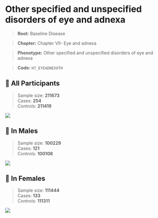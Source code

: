 # Other specified and unspecified disorders of eye and adnexa

> **Root:** Baseline Disease  

> **Chapter:** Chapter VII- Eye and adnexa  

> **Phenotype:** Other specified and unspecified disorders of eye and adnexa  

> **Code:** `H7_EYEADNEXOTH`

## 🧪 All Participants  
> Sample size: **211673**  
> Cases: **254**  
> Controls: **211419**
<img src="/Disease/Figures/ALL/Incidence/H7_EYEADNEXOTH.png"/>
<CsvTable src="/Disease_Data/ALL/Incidence/COX_H7_EYEADNEXOTH.csv" label="🔍 View full results" />

## 👨 In Males  
> Sample size: **100229**  
> Cases: **121**  
> Controls: **100108**
<img src="/Disease/Figures/Male/Incidence/H7_EYEADNEXOTH.png"/>
<CsvTable src="/Disease_Data/Male/Incidence/COX_H7_EYEADNEXOTH.csv" label="🔍 View full results" />

## 👩 In Females  
> Sample size: **111444**  
> Cases: **133**  
> Controls: **111311**
<img src="/Disease/Figures/Female/Incidence/H7_EYEADNEXOTH.png"/>
<CsvTable src="/Disease_Data/Female/Incidence/COX_H7_EYEADNEXOTH.csv" label="🔍 View full results" />
